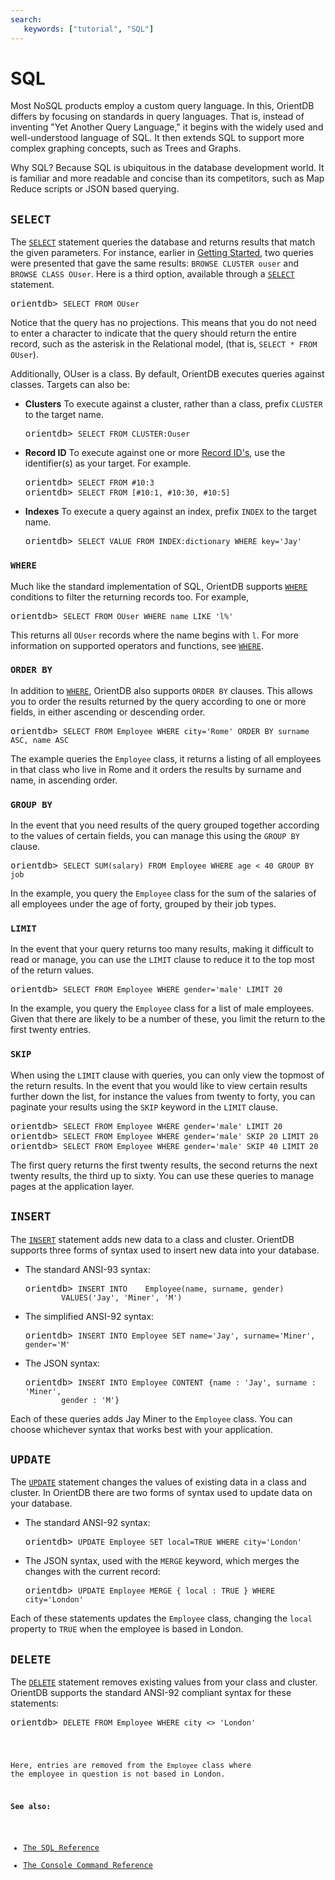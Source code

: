 ```yaml
---
search:
   keywords: ["tutorial", "SQL"]
---
```


<!-- proofread 2015-11-26 SAM -->
# SQL

Most NoSQL products employ a custom query language.  In this, OrientDB differs by focusing on standards in query languages.  That is, instead of inventing "Yet Another Query Language," it begins with the widely used and well-understood language of SQL.  It then extends SQL to support more complex graphing concepts, such as Trees and Graphs.

Why SQL?  Because SQL is ubiquitous in the database development world. It is familiar and more readable and concise than its competitors, such as Map Reduce scripts or JSON based querying.


## `SELECT`

The [`SELECT`](SQL-Query.md) statement queries the database and returns results that match the given parameters.  For instance, earlier in [Getting Started](Tutorial-Introduction-to-the-NoSQL-world.md), two queries were presented that gave the same results: `BROWSE CLUSTER ouser` and `BROWSE CLASS OUser`. Here is a third option, available through a [`SELECT`](SQL-Query.md) statement.

<pre>
orientdb> <code class="lang-sql userinput">SELECT FROM OUser</code>
</pre>

Notice that the query has no projections. This means that you do not need to enter a character to indicate that the query should return the entire record, such as the asterisk in the Relational model, (that is, `SELECT * FROM OUser`).

Additionally, OUser is a class. By default, OrientDB executes queries against classes. Targets can also be:

- **Clusters**  To execute against a cluster, rather than a class, prefix `CLUSTER` to the target name.

  <pre>
  orientdb> <code class="lang-sql userinput">SELECT FROM CLUSTER:Ouser</code>
  </pre>

- **Record ID** To execute against one or more [Record ID's](Concepts.md#record-id), use the identifier(s) as your target.  For example.

  <pre>
  orientdb> <code class="lang-sql userinput">SELECT FROM #10:3</code>
  orientdb> <code class="lang-sql userinput">SELECT FROM [#10:1, #10:30, #10:5]</code>
  </pre>

- **Indexes** To execute a query against an index, prefix ``INDEX`` to the target name.

  <pre>
  orientdb> <code class="lang-sql userinput">SELECT VALUE FROM INDEX:dictionary WHERE key='Jay'</code>
  </pre>

### `WHERE`

Much like the standard implementation of SQL, OrientDB supports [`WHERE`](SQL-Where.md) conditions to filter the returning records too.  For example,

<pre>
orientdb> <code class="lang-sql userinput">SELECT FROM OUser WHERE name LIKE 'l%'</code>
</pre>

This returns all `OUser` records where the name begins with `l`.  For more information on supported operators and functions, see [`WHERE`](SQL-Where.md).

### `ORDER BY`

In addition to [`WHERE`](SQL-Where.md), OrientDB also supports `ORDER BY` clauses. This allows you to order the results returned by the query according to one or more fields, in either ascending or descending order.

<pre>
orientdb> <code class="lang-sql userinput">SELECT FROM Employee WHERE city='Rome' ORDER BY surname ASC, name ASC</code>
</pre>

The example queries the `Employee` class, it returns a listing of all employees in that class who live in Rome and it orders the results by surname and name, in ascending order.

### `GROUP BY`

In the event that you need results of the query grouped together according to the values of certain fields, you can manage this using the `GROUP BY` clause.


<pre>
orientdb> <code class="lang-sql userinput">SELECT SUM(salary) FROM Employee WHERE age < 40 GROUP BY job</code>
</pre>

In the example, you query the `Employee` class for the sum of the salaries of all employees under the age of forty, grouped by their job types.

### `LIMIT`

In the event that your query returns too many results, making it difficult to read or manage, you can use the `LIMIT` clause to reduce it to the top most of the return values.

<pre>
orientdb> <code class="lang-sql userinput">SELECT FROM Employee WHERE gender='male' LIMIT 20</code>
</pre>

In the example, you query the `Employee` class for a list of male employees.  Given that there are likely to be a number of these, you limit the return to the first twenty entries.


### `SKIP`

When using the `LIMIT` clause with queries, you can only view the topmost of the return results. In the event that you would like to view certain results further down the list, for instance the values from twenty to forty, you can paginate your results using the `SKIP` keyword in the `LIMIT` clause.

<pre>
orientdb> <code class="lang-sql userinput">SELECT FROM Employee WHERE gender='male' LIMIT 20</code>
orientdb> <code class="lang-sql userinput">SELECT FROM Employee WHERE gender='male' SKIP 20 LIMIT 20</code>
orientdb> <code class="lang-sql userinput">SELECT FROM Employee WHERE gender='male' SKIP 40 LIMIT 20</code>
</pre>

The first query returns the first twenty results, the second returns the next twenty results, the third up to sixty.  You can use these queries to manage pages at the application layer.


## `INSERT`

The [`INSERT`](SQL-Insert.md) statement adds new data to a class and cluster.  OrientDB supports three forms of syntax used to insert new data into your database.

- The standard ANSI-93 syntax:
  <pre>
  orientdb> <code class="lang-sql userinput">INSERT INTO	Employee(name, surname, gender)
          VALUES('Jay', 'Miner', 'M')</code>
  </pre>

- The simplified ANSI-92 syntax:

  <pre>
  orientdb> <code class="lang-sql userinput">INSERT INTO Employee SET name='Jay', surname='Miner', gender='M'</code>
  </pre>

- The JSON syntax:

  <pre>
  orientdb> <code class="lang-sql userinput">INSERT INTO Employee CONTENT</code> <code class="lang-json userinput">{name : 'Jay', surname : 'Miner',
          gender : 'M'}</code>
  </pre>

Each of these queries adds Jay Miner to the `Employee` class. You can choose whichever syntax that works best with your application. 


## `UPDATE`

The [`UPDATE`](SQL-Update.md) statement changes the values of existing data in a class and cluster.  In OrientDB there are two forms of syntax used to update data on your database.

- The standard ANSI-92 syntax:

  <pre>
  orientdb> <code class="lang-sql userinput">UPDATE Employee SET local=TRUE WHERE city='London'</code>
  </pre>

- The JSON syntax, used with the `MERGE` keyword, which merges the changes with the current record:

  <pre>
  orientdb> <code class="lang-sql userinput">UPDATE Employee MERGE { local : TRUE } WHERE city='London'</code>
  </pre>

Each of these statements updates the `Employee` class, changing the `local` property to `TRUE` when the employee is based in London.


## `DELETE`

The [`DELETE`](SQL-Delete.md) statement removes existing values from your class and cluster.  OrientDB supports the standard ANSI-92 compliant syntax for these statements:

<pre>
orientdb> <code class="lang-sql userinput">DELETE FROM Employee WHERE city <> 'London'
</pre>

Here, entries are removed from the `Employee` class where the employee in question is not based in London.

**See also:**

  - [The SQL Reference](SQL.md)
  - [The Console Command Reference](Console-Commands.md)
